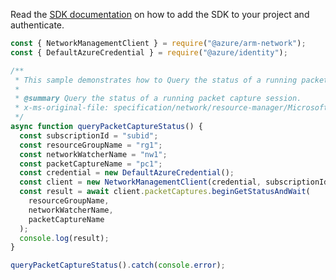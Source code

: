 Read the [SDK documentation](https://github.com/Azure/azure-sdk-for-js/blob/%40azure%2Farm-network_27.0.0/sdk/network/arm-network/README.md) on how to add the SDK to your project and authenticate.

```javascript
const { NetworkManagementClient } = require("@azure/arm-network");
const { DefaultAzureCredential } = require("@azure/identity");

/**
 * This sample demonstrates how to Query the status of a running packet capture session.
 *
 * @summary Query the status of a running packet capture session.
 * x-ms-original-file: specification/network/resource-manager/Microsoft.Network/stable/2021-05-01/examples/NetworkWatcherPacketCaptureQueryStatus.json
 */
async function queryPacketCaptureStatus() {
  const subscriptionId = "subid";
  const resourceGroupName = "rg1";
  const networkWatcherName = "nw1";
  const packetCaptureName = "pc1";
  const credential = new DefaultAzureCredential();
  const client = new NetworkManagementClient(credential, subscriptionId);
  const result = await client.packetCaptures.beginGetStatusAndWait(
    resourceGroupName,
    networkWatcherName,
    packetCaptureName
  );
  console.log(result);
}

queryPacketCaptureStatus().catch(console.error);
```
